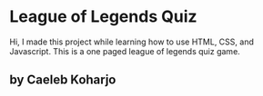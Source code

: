League of Legends Quiz
=================

Hi, I made this project while learning how to use HTML, CSS, and Javascript. This is a one paged league of legends quiz game.


## by Caeleb Koharjo
